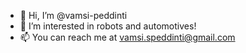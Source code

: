 - 👋 Hi, I’m @vamsi-peddinti
- 👀 I’m interested in robots and automotives!
- 📫 You can reach me at vamsi.speddinti@gmail.com


